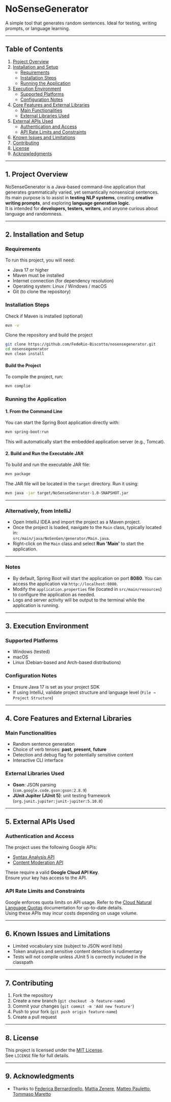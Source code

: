 
# NoSenseGenerator
A simple tool that generates random sentences. Ideal for testing, writing prompts, or language learning.

---

## Table of Contents

1. [Project Overview](#1-project-overview)  
2. [Installation and Setup](#2-installation-and-setup)  
   - [Requirements](#requirements)  
   - [Installation Steps](#installation-steps)  
   - [Running the Application](#running-the-application)  
3. [Execution Environment](#3-execution-environment)  
   - [Supported Platforms](#supported-platforms)  
   - [Configuration Notes](#configuration-notes)  
4. [Core Features and External Libraries](#4-core-features-and-external-libraries)  
   - [Main Functionalities](#main-functionalities)  
   - [External Libraries Used](#external-libraries-used)  
5. [External APIs Used](#5-external-apis-used)  
   - [Authentication and Access](#authentication-and-access)  
   - [API Rate Limits and Constraints](#api-rate-limits-and-constraints)  
6. [Known Issues and Limitations](#6-known-issues-and-limitations)  
7. [Contributing](#7-contributing)  
8. [License](#8-license)  
9. [Acknowledgments](#9-acknowledgments)

---

## 1. Project Overview

NoSenseGenerator is a Java-based command-line application that generates grammatically varied, yet semantically nonsensical sentences.  
Its main purpose is to assist in **testing NLP systems**, creating **creative writing prompts**, and exploring **language generation logic**.  
It is intended for **developers, testers, writers**, and anyone curious about language and randomness.

---

## 2. Installation and Setup

### Requirements

To run this project, you will need:

- Java 17 or higher  
- Maven must be installed
- Internet connection (for dependency resolution)  
- Operating system: Linux / Windows / macOS  
- Git (to clone the repository)

### Installation Steps 
Check if Maven is installed (optional)

  ```bash
  mvn -v
  ```
Clone the repository and build the project
```bash
git clone https://github.com/FedeRio-Biscotto/nosensegenerator.git
cd nosensegenerator
mvn clean install
```

#### Build the Project
To compile the project, run:
  ```bash
  mvn complie
  ```
### Running the Application
#### 1. From the Command Line
You can start the Spring Boot application directly with:
```bash
mvn spring-boot:run
```
This will automatically start the embedded application server (e.g., Tomcat).

#### 2. Build and Run the Executable JAR
To build and run the executable JAR file:

  ```bash
  mvn package
  ```
The JAR file will be located in the `target` directory. 
Run it using:
  ```bash
  mvn java -jar target/NoSenseGenerator-1.0-SNAPSHOT.jar

  ```



---

### Alternatively, from IntelliJ
- Open IntelliJ IDEA and import the project as a Maven project.
- Once the project is loaded, navigate to the `Main` class, typically located in:  
  `src/main/java/NoSenGen/generator/Main.java`.
- Right-click on the `Main` class and select **Run 'Main'** to start the application.

---

### Notes
- By default, Spring Boot will start the application on port **8080**. You can access the application via `http://localhost:8080`.
- Modify the `application.properties` file (located in `src/main/resources`) to configure the application as needed.
- Logs and server activity will be output to the terminal while the application is running.

---

## 3. Execution Environment

### Supported Platforms

- Windows (tested)
- macOS
- Linux (Debian-based and Arch-based distributions)

### Configuration Notes

- Ensure Java 17 is set as your project SDK
- If using IntelliJ, validate project structure and language level (`File → Project Structure`)

---

## 4. Core Features and External Libraries

### Main Functionalities

- Random sentence generation
- Choice of verb tenses: **past**, **present**, **future**
- Detection and debug flag for potentially sensitive content
- Interactive CLI interface

### External Libraries Used

- **Gson**: JSON parsing  
  (`com.google.code.gson:gson:2.8.9`)
- **JUnit Jupiter (JUnit 5)**: unit testing framework  
  (`org.junit.jupiter:junit-jupiter:5.10.0`)

---

## 5. External APIs Used

### Authentication and Access

The project uses the following Google APIs:

- [Syntax Analysis API](https://language.googleapis.com/v1/documents:analyzeSyntax?key=)
- [Content Moderation API](https://language.googleapis.com/v1/documents:moderateText?key=)

These require a valid **Google Cloud API Key**.  
Ensure your key has access to the API.

### API Rate Limits and Constraints

Google enforces quota limits on API usage. Refer to the [Cloud Natural Language Quotas](https://cloud.google.com/natural-language/quotas) documentation for up-to-date details.  
Using these APIs may incur costs depending on usage volume.

---

## 6. Known Issues and Limitations

- Limited vocabulary size (subject to JSON word lists)
- Token analysis and sensitive content detection is rudimentary
- Tests will not compile unless JUnit 5 is correctly included in the classpath

---

## 7. Contributing

1. Fork the repository  
2. Create a new branch (`git checkout -b feature-name`)  
3. Commit your changes (`git commit -m 'Add new feature'`)  
4. Push to your fork (`git push origin feature-name`)  
5. Create a pull request

---

## 8. License

This project is licensed under the [MIT License](https://opensource.org/licenses/MIT).  
See `LICENSE` file for full details.

---

## 9. Acknowledgments

- Thanks to [Federica Bernardinello](https://github.com/FedeRio-Biscotto), [Mattia Zenere](https://github.com/melodjin), [Matteo Pauletto](https://github.com/Pauletot), [Tommaso Maretto](https://github.com/Tommy160804)

